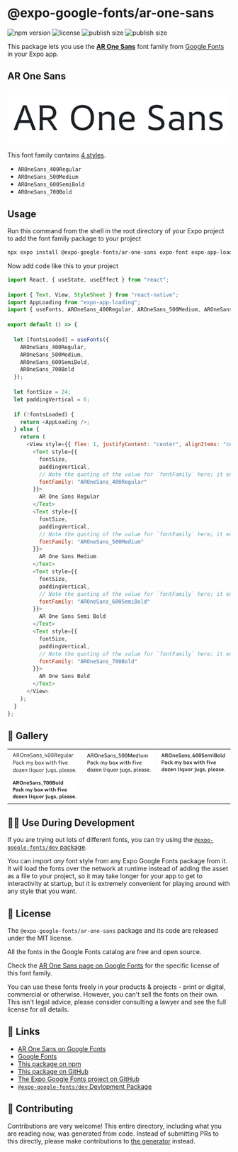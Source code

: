 # @expo-google-fonts/ar-one-sans

![npm version](https://flat.badgen.net/npm/v/@expo-google-fonts/ar-one-sans)
![license](https://flat.badgen.net/github/license/expo/google-fonts)
![publish size](https://flat.badgen.net/packagephobia/install/@expo-google-fonts/ar-one-sans)
![publish size](https://flat.badgen.net/packagephobia/publish/@expo-google-fonts/ar-one-sans)

This package lets you use the [**AR One Sans**](https://fonts.google.com/specimen/AR+One+Sans) font family from [Google Fonts](https://fonts.google.com/) in your Expo app.

## AR One Sans

![AR One Sans](./font-family.png)

This font family contains [4 styles](#-gallery).

- `AROneSans_400Regular`
- `AROneSans_500Medium`
- `AROneSans_600SemiBold`
- `AROneSans_700Bold`

## Usage

Run this command from the shell in the root directory of your Expo project to add the font family package to your project

```sh
npx expo install @expo-google-fonts/ar-one-sans expo-font expo-app-loading
```

Now add code like this to your project

```js
import React, { useState, useEffect } from "react";

import { Text, View, StyleSheet } from "react-native";
import AppLoading from "expo-app-loading";
import { useFonts, AROneSans_400Regular, AROneSans_500Medium, AROneSans_600SemiBold, AROneSans_700Bold } from '@expo-google-fonts/ar-one-sans';

export default () => {

  let [fontsLoaded] = useFonts({
    AROneSans_400Regular, 
    AROneSans_500Medium, 
    AROneSans_600SemiBold, 
    AROneSans_700Bold
  });

  let fontSize = 24;
  let paddingVertical = 6;

  if (!fontsLoaded) {
    return <AppLoading />;
  } else {
    return (
      <View style={{ flex: 1, justifyContent: "center", alignItems: "center" }}>
        <Text style={{
          fontSize,
          paddingVertical,
          // Note the quoting of the value for `fontFamily` here; it expects a string!
          fontFamily: "AROneSans_400Regular"
        }}>
          AR One Sans Regular
        </Text>
        <Text style={{
          fontSize,
          paddingVertical,
          // Note the quoting of the value for `fontFamily` here; it expects a string!
          fontFamily: "AROneSans_500Medium"
        }}>
          AR One Sans Medium
        </Text>
        <Text style={{
          fontSize,
          paddingVertical,
          // Note the quoting of the value for `fontFamily` here; it expects a string!
          fontFamily: "AROneSans_600SemiBold"
        }}>
          AR One Sans Semi Bold
        </Text>
        <Text style={{
          fontSize,
          paddingVertical,
          // Note the quoting of the value for `fontFamily` here; it expects a string!
          fontFamily: "AROneSans_700Bold"
        }}>
          AR One Sans Bold
        </Text>
      </View>
    );
  }
};
```

## 🔡 Gallery


||||
|-|-|-|
|![AROneSans_400Regular](./AROneSans_400Regular.ttf.png)|![AROneSans_500Medium](./AROneSans_500Medium.ttf.png)|![AROneSans_600SemiBold](./AROneSans_600SemiBold.ttf.png)||
|![AROneSans_700Bold](./AROneSans_700Bold.ttf.png)||||


## 👩‍💻 Use During Development

If you are trying out lots of different fonts, you can try using the [`@expo-google-fonts/dev` package](https://github.com/expo/google-fonts/tree/master/font-packages/dev#readme).

You can import _any_ font style from any Expo Google Fonts package from it. It will load the fonts over the network at runtime instead of adding the asset as a file to your project, so it may take longer for your app to get to interactivity at startup, but it is extremely convenient for playing around with any style that you want.


## 📖 License

The `@expo-google-fonts/ar-one-sans` package and its code are released under the MIT license.

All the fonts in the Google Fonts catalog are free and open source.

Check the [AR One Sans page on Google Fonts](https://fonts.google.com/specimen/AR+One+Sans) for the specific license of this font family.

You can use these fonts freely in your products & projects - print or digital, commercial or otherwise. However, you can't sell the fonts on their own. This isn't legal advice, please consider consulting a lawyer and see the full license for all details.

## 🔗 Links

- [AR One Sans on Google Fonts](https://fonts.google.com/specimen/AR+One+Sans)
- [Google Fonts](https://fonts.google.com/)
- [This package on npm](https://www.npmjs.com/package/@expo-google-fonts/ar-one-sans)
- [This package on GitHub](https://github.com/expo/google-fonts/tree/master/font-packages/ar-one-sans)
- [The Expo Google Fonts project on GitHub](https://github.com/expo/google-fonts)
- [`@expo-google-fonts/dev` Devlopment Package](https://github.com/expo/google-fonts/tree/master/font-packages/dev)

## 🤝 Contributing

Contributions are very welcome! This entire directory, including what you are reading now, was generated from code. Instead of submitting PRs to this directly, please make contributions to [the generator](https://github.com/expo/google-fonts/tree/master/packages/generator) instead.
